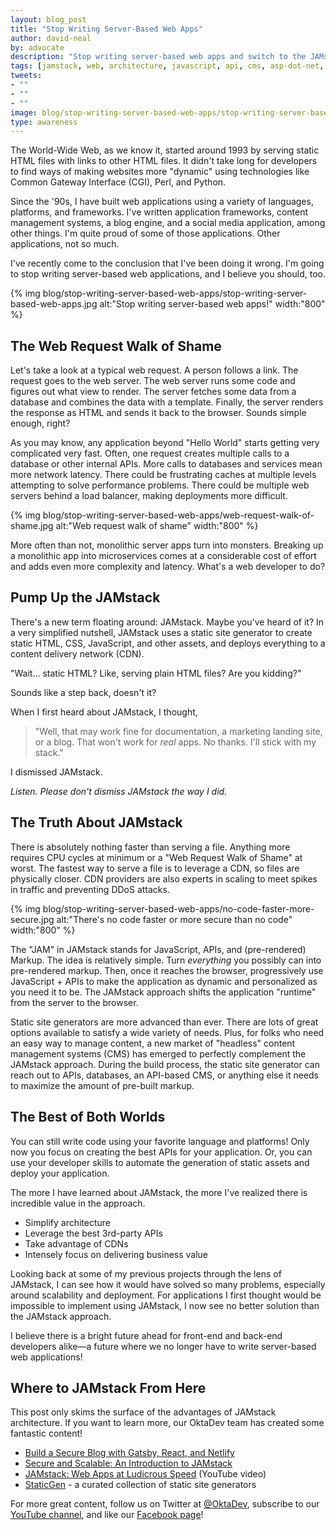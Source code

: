```yaml
---
layout: blog_post
title: "Stop Writing Server-Based Web Apps"
author: david-neal
by: advocate
description: "Stop writing server-based web apps and switch to the JAMstack architecture!"
tags: [jamstack, web, architecture, javascript, api, cms, asp-dot-net, java, php, python]
tweets:
- ""
- ""
- ""
image: blog/stop-writing-server-based-web-apps/stop-writing-server-based-web-apps.jpg
type: awareness
---
```


The World-Wide Web, as we know it, started around 1993 by serving static HTML files with links to other HTML files. It didn't take long for developers to find ways of making websites more "dynamic" using technologies like Common Gateway Interface (CGI), Perl, and Python.
 
Since the '90s, I have built web applications using a variety of languages, platforms, and frameworks. I've written application frameworks, content management systems, a blog engine, and a social media application, among other things. I'm quite proud of some of those applications. Other applications, not so much.

I've recently come to the conclusion that I've been doing it wrong. I'm going to stop writing server-based web applications, and I believe you should, too.

{% img blog/stop-writing-server-based-web-apps/stop-writing-server-based-web-apps.jpg alt:"Stop writing server-based web apps!" width:"800" %}

## The Web Request Walk of Shame

Let's take a look at a typical web request. A person follows a link. The request goes to the web server. The web server runs some code and figures out what view to render. The server fetches some data from a database and combines the data with a template. Finally, the server renders the response as HTML and sends it back to the browser. Sounds simple enough, right?

As you may know, any application beyond "Hello World" starts getting very complicated very fast. Often, one request creates multiple calls to a database or other internal APIs. More calls to databases and services mean more network latency. There could be frustrating caches at multiple levels attempting to solve performance problems. There could be multiple web servers behind a load balancer, making deployments more difficult.

{% img blog/stop-writing-server-based-web-apps/web-request-walk-of-shame.jpg alt:"Web request walk of shame" width:"800" %}

More often than not, monolithic server apps turn into monsters. Breaking up a monolithic app into microservices comes at a considerable cost of effort and adds even more complexity and latency. What's a web developer to do?

## Pump Up the JAMstack

There's a new term floating around: JAMstack. Maybe you've heard of it? In a very simplified nutshell, JAMstack uses a static site generator to create static HTML, CSS, JavaScript, and other assets, and deploys everything to a content delivery network (CDN).

"Wait... static HTML? Like, serving plain HTML files? Are you kidding?"

Sounds like a step back, doesn't it?

When I first heard about JAMstack, I thought,

> "Well, that may work fine for documentation, a marketing landing site, or a blog. That won't work for _real_ apps. No thanks. I'll stick with my stack."

I dismissed JAMstack.

_Listen. Please don't dismiss JAMstack the way I did._

## The Truth About JAMstack

There is absolutely nothing faster than serving a file. Anything more requires CPU cycles at minimum or a "Web Request Walk of Shame" at worst. The fastest way to serve a file is to leverage a CDN, so files are physically closer. CDN providers are also experts in scaling to meet spikes in traffic and preventing DDoS attacks.

{% img blog/stop-writing-server-based-web-apps/no-code-faster-more-secure.jpg alt:"There's no code faster or more secure than no code" width:"800" %}

The "JAM" in JAMstack stands for JavaScript, APIs, and (pre-rendered) Markup. The idea is relatively simple. Turn _everything_ you possibly can into pre-rendered markup. Then, once it reaches the browser, progressively use JavaScript + APIs to make the application as dynamic and personalized as you need it to be. The JAMstack approach shifts the application "runtime" from the server to the browser.

Static site generators are more advanced than ever. There are lots of great options available to satisfy a wide variety of needs. Plus, for folks who need an easy way to manage content, a new market of "headless" content management systems (CMS) has emerged to perfectly complement the JAMstack approach. During the build process, the static site generator can reach out to APIs, databases, an API-based CMS, or anything else it needs to maximize the amount of pre-built markup.

## The Best of Both Worlds

You can still write code using your favorite language and platforms! Only now you focus on creating the best APIs for your application. Or, you can use your developer skills to automate the generation of static assets and deploy your application.

The more I have learned about JAMstack, the more I've realized there is incredible value in the approach.

* Simplify architecture
* Leverage the best 3rd-party APIs
* Take advantage of CDNs
* Intensely focus on delivering business value

Looking back at some of my previous projects through the lens of JAMstack, I can see how it would have solved so many problems, especially around scalability and deployment. For applications I first thought would be impossible to implement using JAMstack, I now see no better solution than the JAMstack approach.

I believe there is a bright future ahead for front-end and back-end developers alike—a future where we no longer have to write server-based web applications!

## Where to JAMstack From Here

This post only skims the surface of the advantages of JAMstack architecture. If you want to learn more, our OktaDev team has created some fantastic content!

* [Build a Secure Blog with Gatsby, React, and Netlify](/blog/2020/02/18/gatsby-react-netlify)
* [Secure and Scalable: An Introduction to JAMstack](/blog/2019/10/08/secure-and-scalable-an-introduction-to-jamstack)
* [JAMstack: Web Apps at Ludicrous Speed](https://www.youtube.com/watch?v=WkCHNh5zpm0)  (YouTube video)
* [StaticGen](https://www.staticgen.com/) - a curated collection of static site generators

For more great content, follow us on Twitter at [@OktaDev](https://twitter.com/oktadev), subscribe to our [YouTube channel](https://www.youtube.com/c/oktadev), and like our [Facebook page](https://www.facebook.com/oktadevelopers/)!
